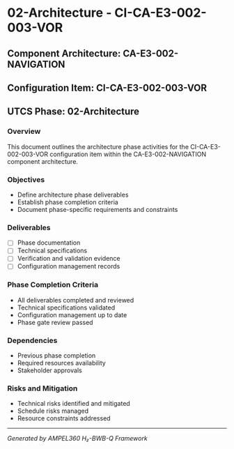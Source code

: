 # 02-Architecture - CI-CA-E3-002-003-VOR

## Component Architecture: CA-E3-002-NAVIGATION
## Configuration Item: CI-CA-E3-002-003-VOR
## UTCS Phase: 02-Architecture

### Overview
This document outlines the architecture phase activities for the CI-CA-E3-002-003-VOR configuration item within the CA-E3-002-NAVIGATION component architecture.

### Objectives
- Define architecture phase deliverables
- Establish phase completion criteria
- Document phase-specific requirements and constraints

### Deliverables
- [ ] Phase documentation
- [ ] Technical specifications
- [ ] Verification and validation evidence
- [ ] Configuration management records

### Phase Completion Criteria
- All deliverables completed and reviewed
- Technical specifications validated
- Configuration management up to date
- Phase gate review passed

### Dependencies
- Previous phase completion
- Required resources availability
- Stakeholder approvals

### Risks and Mitigation
- Technical risks identified and mitigated
- Schedule risks managed
- Resource constraints addressed

---
*Generated by AMPEL360 H₂-BWB-Q Framework*
